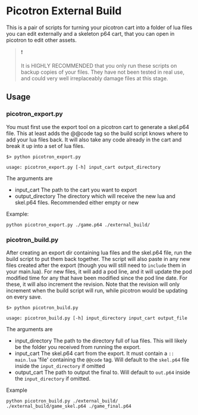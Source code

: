 # Picotron External Build
This is a pair of scripts for turning your picotron cart into a folder
of lua files you can edit externally and a skeleton p64 cart, that you
can open in picotron to edit other assets.

>	❗️
>
>	It is HIGHLY RECOMMENDED that you only run these scripts on backup
>	copies of your files. They have not been tested in real use, and
>	could very well irreplaceably damage files at this stage.
>	

## Usage

### picotron_export.py

You must first use the export tool on a picotron cart to generate a skel.p64 file. This at least adds the @@code tag so the build script knows where to add your lua files back. It will also take any code already in the cart and break it up into a set of lua files.

```
$> python picotron_export.py

usage: picotron_export.py [-h] input_cart output_directory
```

The arguments are
- input_cart
	The path to the cart you want to export
- output_directory
	The directory which will receive the new lua and skel.p64 files.
	Recommended either empty or new

Example:
```
python picotron_export.py ./game.p64 ./external_build/
```


### picotron_build.py

After creating an export dir containing lua files and the skel.p64 file, run the build script to put them back together.
The script will also paste in any new files created after the export (though you will still need to `include` them in your main.lua).
For new files, it will add a pod line, and it will update the pod modified time for any that have been modified since the pod line date. For these, it will also increment the revision.
Note that the revision will only increment when the build script will run, while picotron would be updating on every save.

```
$> python picotron_build.py

usage: picotron_build.py [-h] input_directory input_cart output_file
```

The arguments are
- input_directory
	The path to the directory full of lua files. This
	will likely be the folder you received from running the export.
- input_cart
	The skel.p64 cart from the export. It must contain a `:: main.lua` 'file'
	containing the `@@code` tag.
	Will default to the `skel.p64` file inside the `input_directory` if
	omitted
- output_cart
	The path to output the final to. 
	Will default to `out.p64` inside the `input_directory` if omitted.

Example
```
python picotron_build.py ./external_build/ ./external_build/game_skel.p64 ./game_final.p64
```